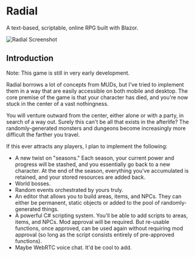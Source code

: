 # Radial
A text-based, scriptable, online RPG built with Blazor.

![Radial Screenshot](https://radialrpg.com/media/screenshot.png "Radial Screenshot")

## Introduction

Note: This game is still in very early development.

Radial borrows a lot of concepts from MUDs, but I've tried to implement them in a way that are easily accessible on both mobile and desktop.  The core premise of the game is that your character has died, and you're now stuck in the center of a vast nothingness.

You will venture outward from the center, either alone or with a party, in search of a way out.  Surely this can't be all that exists in the afterlife? The randomly-generated monsters and dungeons become increasingly more difficult the farther you travel.

If this ever attracts any players, I plan to implement the following:
 - A new twist on "seasons."  Each season, your current power and progress will be stashed, and you essentially go back to a new character.  At the end of the season, everything you've accumulated is retained, and your stored resources are added back.
 - World bosses.
 - Random events orchestrated by yours truly.
 - An editor that allows you to build areas, items, and NPCs.  They can either be permanent, static objects or added to the pool of randomly-generated things.
 - A powerful C# scripting system.  You'll be able to add scripts to areas, items, and NPCs.  Mod approval will be required.  But re-usable functions, once approved, can be used again without requiring mod approval (so long as the script consists entirely of pre-approved functions).
 - Maybe WebRTC voice chat.  It'd be cool to add.
